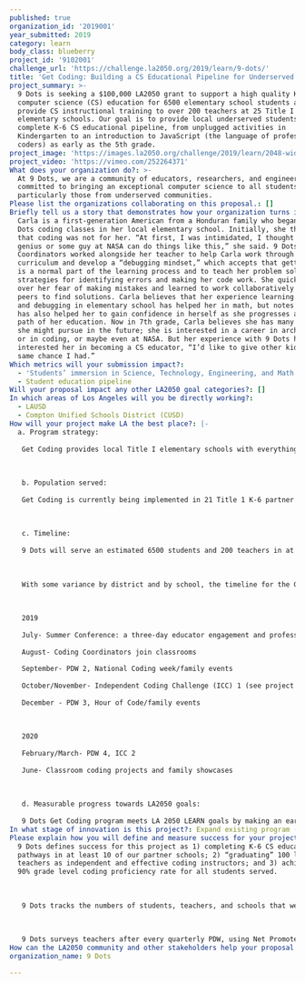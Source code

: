 ```yaml
---
published: true
organization_id: '2019001'
year_submitted: 2019
category: learn
body_class: blueberry
project_id: '9102001'
challenge_url: 'https://challenge.la2050.org/2019/learn/9-dots/'
title: 'Get Coding: Building a CS Educational Pipeline for Underserved Students'
project_summary: >-
  9 Dots is seeking a $100,000 LA2050 grant to support a high quality K-6
  computer science (CS) education for 6500 elementary school students and to
  provide CS instructional training to over 200 teachers at 25 Title I
  elementary schools. Our goal is to provide local underserved students with a
  complete K-6 CS educational pipeline, from unplugged activities in
  Kindergarten to an introduction to JavaScript (the language of professional
  coders) as early as the 5th grade.
project_image: 'https://images.la2050.org/challenge/2019/learn/2048-wide/9-dots.jpg'
project_video: 'https://vimeo.com/252264371'
What does your organization do?: >-
  At 9 Dots, we are a community of educators, researchers, and engineers
  committed to bringing an exceptional computer science to all students,
  particularly those from underserved communities.
Please list the organizations collaborating on this proposal.: []
Briefly tell us a story that demonstrates how your organization turns inspiration into impact.: >-
  Carla is a first-generation American from a Honduran family who began taking 9
  Dots coding classes in her local elementary school. Initially, she thought
  that coding was not for her. “At first, I was intimidated, I thought only a
  genius or some guy at NASA can do things like this,” she said. 9 Dots Coding
  Coordinators worked alongside her teacher to help Carla work through our
  curriculum and develop a “debugging mindset,” which accepts that getting stuck
  is a normal part of the learning process and to teach her problem solving
  strategies for identifying errors and making her code work. She quickly got
  over her fear of making mistakes and learned to work collaboratively with her
  peers to find solutions. Carla believes that her experience learning coding
  and debugging in elementary school has helped her in math, but notes that it
  has also helped her to gain confidence in herself as she progresses along the
  path of her education. Now in 7th grade, Carla believes she has many options
  she might pursue in the future; she is interested in a career in architecture,
  or in coding, or maybe even at NASA. But her experience with 9 Dots has also
  interested her in becoming a CS educator, “I’d like to give other kids the
  same chance I had.”
Which metrics will your submission impact?:
  - 'Students’ immersion in Science, Technology, Engineering, and Math content'
  - Student education pipeline
Will your proposal impact any other LA2050 goal categories?: []
In which areas of Los Angeles will you be directly working?:
  - LAUSD
  - Compton Unified Schools District (CUSD)
How will your project make LA the best place?: |-
  a. Program strategy:
   
   Get Coding provides local Title I elementary schools with everything they need to offer fun and rigorous coding classes that prepare young students for future educational and professional opportunities in STEM and a wide range of other fields. Teachers are central to our strategy. 9 Dots Coding Coordinators work side by side with teachers at all levels of prior CS experience to assist in planning, setting up, and delivering each coding class. Coding Coordinators model best practices in CS instruction, conduct quarterly professional development workshops, and provide office hours for additional CS content knowledge or technical support until every teacher is ready to teach CS independently.
   
   
   
   b. Population served:
   
   Get Coding is currently being implemented in 21 Title 1 K-6 partner Los Angeles (LAUSD) and Compton Unified (CUSD) schools, reaching 5000 students and 186 teachers. Nearly 25% of LAUSD and 36% of CUSD students are English Language Learners, compared to the state average of 21.4%. The average Free and Reduced Price Meal (FRPM) rate across the 21 schools we serve is 88%, and the average student racial demographics are as follows: 14.5% African AmericanÍ¾ .35% American Indian or Alaska NativeÍ¾ 2.4% Asian/Pacific IslanderÍ¾ 76% Hispanic / LatinoÍ¾ 5% White/Caucasian, and 1.75% Other. 47% of students are boys and 53% are girls.
   
   
   
   c. Timeline:
   
   9 Dots will serve an estimated 6500 students and 200 teachers in at least 25 Title I K-6 schools in the 2019-20 school year. Get Coding is structured as a one-hour weekly class, taught over 30 weeks. In addition to supporting teachers and students as they progress through our original coding curriculum, 9 Dots Coding Coordinators work with teachers and school administrators to host community events and showcases that help build a culture of awareness and CS participation for families in Los Angeles low-income communities. 
   
   
   
   With some variance by district and by school, the timeline for the Get Coding program is as follows:
   
   
   
   2019
   
   July- Summer Conference: a three-day educator engagement and professional development workshop (PDW 1) for current and new teacher onboarding
   
   August- Coding Coordinators join classrooms 
   
   September- PDW 2, National Coding week/family events
   
   October/November- Independent Coding Challenge (ICC) 1 (see project success measures)
   
   December - PDW 3, Hour of Code/family events 
   
   
   
   2020
   
   February/March- PDW 4, ICC 2
   
   June- Classroom coding projects and family showcases
   
   
   
   d. Measurable progress towards LA2050 goals:
   
   9 Dots Get Coding program meets LA 2050 LEARN goals by making an early CS education pipeline accessible for up to 6500 K-6 students in Los Angeles low-income communities, preparing them for future educational success and 21st century careers, while creating at least three community event opportunities for parent and family engagement in our schools.
In what stage of innovation is this project?: Expand existing program (expanding and continuing ongoing successful projects)
Please explain how you will define and measure success for your project.: >-
  9 Dots defines success for this project as 1) completing K-6 CS education
  pathways in at least 10 of our partner schools; 2) “graduating” 100 local
  teachers as independent and effective coding instructors; and 3) achieving a
  90% grade level coding proficiency rate for all students served.
   
   
   
   9 Dots tracks the numbers of students, teachers, and schools that we serve to assess the scale of our impact while gathering quantitative and qualitative data to assess program outcomes. Student proficiency rates are measured through 9 Dots’ Independent Coding Challenge (ICC). The ICC assessment is administered after the completion of content lessons before students begin to work on classroom projects. It includes up to 12 coding challenges based on the previous lessons, and tagged for both the coding and the problem solving skills required to complete them. 
   
   
   
   9 Dots surveys teachers after every quarterly PDW, using Net Promoter Score (NPS) and Customer Satisfaction (CSAT) indicators to analyze results on 1) how likely teachers are to recommend our program to a colleague, and 2) how satisfied teachers are with their Coding Coordinator. Educator progress towards independent teaching or “graduation” is assessed collaboratively with teachers and administrators based on a range of indicators including comfort with using tech in the classroomÍ¾ classroom managementÍ¾ and lesson preparedness.
How can the LA2050 community and other stakeholders help your proposal succeed?: []
organization_name: 9 Dots

---
```

